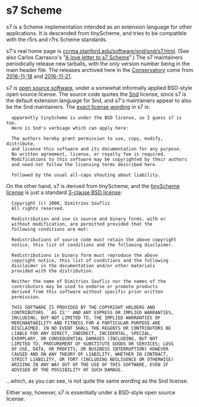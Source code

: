 s7 Scheme
=========

s7 is a Scheme implementation intended as an extension language for
other applications.  It is descended from tinyScheme, and tries to be
compatible with the r5rs and r7rs Scheme standards.

s7's real home page is
[ccrma.stanford.edu/software/snd/snd/s7.html](https://ccrma.stanford.edu/software/snd/snd/s7.html).
(See also Carlos Carrasco's "[A love letter to s7
Scheme](http://carloscarrasco.com/a-love-letter-to-s7-scheme.html)".)
The s7 maintainers periodically release new tarballs, with the only 
version number being in the main header file.  The releases archived
here in the [Conservatory](https://conservatory.github.io/) come from
[2016-11-18](https://github.com/Conservatory/s7/commit/20ab60ef10fedbfa14827810cebdf523f5740167)
and
[2016-11-21](https://github.com/Conservatory/s7/commit/52e61e0b7f8132efe5df466901a34584ebbd2ceb).

s7 is [open source software](https://opensource.org/definition), under
a somewhat informally applied BSD-style open source license.  The
source code quotes the
[Snd](https://ccrma.stanford.edu/software/snd/index.html) license,
since s7 is the default extension language for Snd, and s7's
maintainers appear to also be the Snd maintainers.  The [exact license
wording](https://github.com/Conservatory/s7/blob/master/s7.c) in s7
is:

      apparently tinyScheme is under the BSD license, so I guess s7 is too.
      Here is Snd's verbiage which can apply here:
  
      The authors hereby grant permission to use, copy, modify, distribute,
      and license this software and its documentation for any purpose.  
      No written agreement, license, or royalty fee is required.  
      Modifications to this software may be copyrighted by their authors 
      and need not follow the licensing terms described here.
  
      followed by the usual all-caps shouting about liability.

On the other hand, s7 is derived from tinyScheme, and the [tinyScheme
license](http://tinyscheme.sourceforge.net/license.txt) is just a
standard [3-clause BSD
license](https://opensource.org/licenses/BSD-3-Clause):

      Copyright (c) 2000, Dimitrios Souflis
      All rights reserved.
      
      Redistribution and use in source and binary forms, with or
      without modification, are permitted provided that the
      following conditions are met:
      
      Redistributions of source code must retain the above copyright
      notice, this list of conditions and the following disclaimer.
      
      Redistributions in binary form must reproduce the above
      copyright notice, this list of conditions and the following
      disclaimer in the documentation and/or other materials
      provided with the distribution.
      
      Neither the name of Dimitrios Souflis nor the names of the
      contributors may be used to endorse or promote products
      derived from this software without specific prior written
      permission.
      
      THIS SOFTWARE IS PROVIDED BY THE COPYRIGHT HOLDERS AND
      CONTRIBUTORS ``AS IS'' AND ANY EXPRESS OR IMPLIED WARRANTIES,
      INCLUDING, BUT NOT LIMITED TO, THE IMPLIED WARRANTIES OF
      MERCHANTABILITY AND FITNESS FOR A PARTICULAR PURPOSE ARE
      DISCLAIMED. IN NO EVENT SHALL THE REGENTS OR CONTRIBUTORS BE
      LIABLE FOR ANY DIRECT, INDIRECT, INCIDENTAL, SPECIAL,
      EXEMPLARY, OR CONSEQUENTIAL DAMAGES (INCLUDING, BUT NOT
      LIMITED TO, PROCUREMENT OF SUBSTITUTE GOODS OR SERVICES; LOSS
      OF USE, DATA, OR PROFITS; OR BUSINESS INTERRUPTION) HOWEVER
      CAUSED AND ON ANY THEORY OF LIABILITY, WHETHER IN CONTRACT,
      STRICT LIABILITY, OR TORT (INCLUDING NEGLIGENCE OR OTHERWISE)
      ARISING IN ANY WAY OUT OF THE USE OF THIS SOFTWARE, EVEN IF
      ADVISED OF THE POSSIBILITY OF SUCH DAMAGE.

...which, as you can see, is not quite the same wording as the Snd
license.

Either way, however, s7 is essentially under a BSD-style open source
license.
